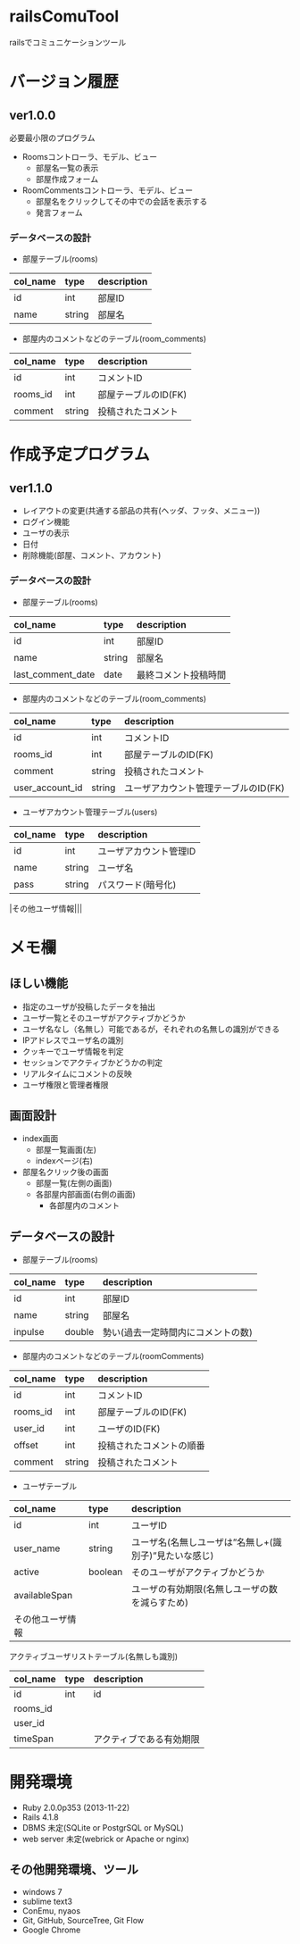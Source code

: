 # railsComuTool
railsでコミュニケーションツール

# バージョン履歴
## ver1.0.0
必要最小限のプログラム

* Roomsコントローラ、モデル、ビュー
	* 部屋名一覧の表示
	* 部屋作成フォーム
* RoomCommentsコントローラ、モデル、ビュー
	* 部屋名をクリックしてその中での会話を表示する
	* 発言フォーム

### データベースの設計
* 部屋テーブル(rooms)

|col_name|type|description|
|:----|:-----|:------|
|id|int|部屋ID|
|name|string|部屋名|

* 部屋内のコメントなどのテーブル(room_comments)

|col_name|type|description|
|:----|:--|:---|
|id|int|コメントID|
|rooms_id|int|部屋テーブルのID(FK)|
|comment|string|投稿されたコメント|

# 作成予定プログラム
## ver1.1.0
* レイアウトの変更(共通する部品の共有(ヘッダ、フッタ、メニュー))
* ログイン機能
* ユーザの表示
* 日付
* 削除機能(部屋、コメント、アカウント)

### データベースの設計
* 部屋テーブル(rooms)

|col_name|type|description|
|:----|:-----|:------|
|id|int|部屋ID|
|name|string|部屋名|
|last_comment_date|date|最終コメント投稿時間|

* 部屋内のコメントなどのテーブル(room_comments)

|col_name|type|description|
|:----|:--|:---|
|id|int|コメントID|
|rooms_id|int|部屋テーブルのID(FK)|
|comment|string|投稿されたコメント|
|user_account_id|string|ユーザアカウント管理テーブルのID(FK)|

* ユーザアカウント管理テーブル(users)

|col_name|type|description|
|:----|:--|:---|
|id|int|ユーザアカウント管理ID|
|name|string|ユーザ名|
|pass|string|パスワード(暗号化)|

|その他ユーザ情報|||

# メモ欄
## ほしい機能
* 指定のユーザが投稿したデータを抽出
* ユーザ一覧とそのユーザがアクティブかどうか
* ユーザ名なし（名無し）可能であるが，それぞれの名無しの識別ができる
* IPアドレスでユーザ名の識別
* クッキーでユーザ情報を判定
* セッションでアクティブかどうかの判定
* リアルタイムにコメントの反映
* ユーザ権限と管理者権限

## 画面設計
* index画面
  * 部屋一覧画面(左)
  * indexページ(右)
* 部屋名クリック後の画面
  * 部屋一覧(左側の画面)
  * 各部屋内部画面(右側の画面)
    * 各部屋内のコメント

## データベースの設計
* 部屋テーブル(rooms)

|col_name|type|description|
|:--------|:-----|:----------|
|id|int|部屋ID|
|name|string|部屋名|
|inpulse|double|勢い(過去一定時間内にコメントの数)|

* 部屋内のコメントなどのテーブル(roomComments)

|col_name|type|description|
|:--------|:-----|:----------|
|id|int|コメントID|
|rooms_id|int|部屋テーブルのID(FK)|
|user_id|int|ユーザのID(FK)|
|offset|int|投稿されたコメントの順番|
|comment|string|投稿されたコメント|


* ユーザテーブル

|col_name|type|description|
|:--------|:-----|:----------|
|id|int|ユーザID|
|user_name|string|ユーザ名(名無しユーザは”名無し+(識別子)”見たいな感じ)|
|active|boolean|そのユーザがアクティブかどうか|
|availableSpan||ユーザの有効期限(名無しユーザの数を減らすため)|
|その他ユーザ情報|||

アクティブユーザリストテーブル(名無しも識別)

|col_name|type|description|
|:--------|:-----|:----------|
|id|int|id|
|rooms_id|||
|user_id|||
|timeSpan||アクティブである有効期限|

# 開発環境
* Ruby 2.0.0p353 (2013-11-22)
* Rails 4.1.8
* DBMS 未定(SQLite or PostgrSQL or MySQL)
* web server 未定(webrick or Apache or nginx)

## その他開発環境、ツール
* windows 7
* sublime text3
* ConEmu, nyaos
* Git, GitHub, SourceTree, Git Flow
* Google Chrome

